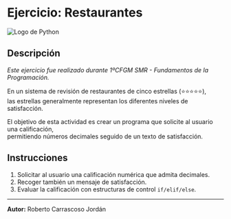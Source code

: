 # Ejercicio: Restaurantes  

![Logo de Python](https://www.python.org/static/community_logos/python-logo.png)  

## Descripción  

*Este ejercicio fue realizado durante 1ºCFGM SMR - Fundamentos de la Programación.*  

En un sistema de revisión de restaurantes de cinco estrellas (⭐️⭐️⭐️⭐️⭐️),  
las estrellas generalmente representan los diferentes niveles de satisfacción.  

El objetivo de esta actividad es crear un programa que solicite al usuario una calificación,  
permitiendo números decimales seguido de un texto de satisfacción.  

## Instrucciones  

1. Solicitar al usuario una calificación numérica que admita decimales.  
2. Recoger también un mensaje de satisfacción.  
3. Evaluar la calificación con estructuras de control `if/elif/else`.   

---

**Autor:** Roberto Carrascoso Jordán